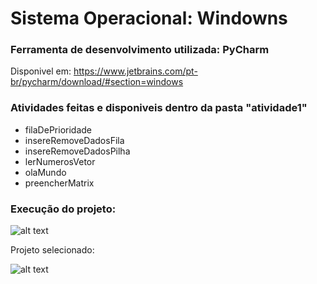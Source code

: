 # Sistema Operacional: Windowns

### Ferramenta de desenvolvimento utilizada: PyCharm
  Disponivel em:  https://www.jetbrains.com/pt-br/pycharm/download/#section=windows
  
 ### Atividades feitas e disponiveis dentro da pasta "atividade1"
 * filaDePrioridade
 * insereRemoveDadosFila
 * insereRemoveDadosPilha
 * lerNumerosVetor
 * olaMundo
 * preencherMatrix
  
  
### Execução do projeto:

![alt text](https://github.com/mateus2810/atividadesIa/imagens/abrindoProjeto)

Projeto selecionado:

![alt text](https://github.com/mateus2810/atividadesIa/imagens/projetoAberto)
